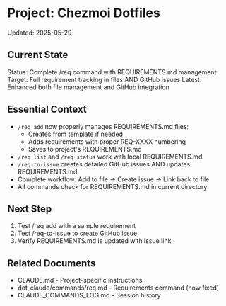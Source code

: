 # Project: Chezmoi Dotfiles
Updated: 2025-05-29

## Current State
Status: Complete /req command with REQUIREMENTS.md management
Target: Full requirement tracking in files AND GitHub issues
Latest: Enhanced both file management and GitHub integration

## Essential Context
- `/req add` now properly manages REQUIREMENTS.md files:
  - Creates from template if needed
  - Adds requirements with proper REQ-XXXX numbering
  - Saves to project's REQUIREMENTS.md
- `/req list` and `/req status` work with local REQUIREMENTS.md
- `/req-to-issue` creates detailed GitHub issues AND updates REQUIREMENTS.md
- Complete workflow: Add to file → Create issue → Link back to file
- All commands check for REQUIREMENTS.md in current directory

## Next Step
1. Test /req add with a sample requirement
2. Test /req-to-issue to create GitHub issue
3. Verify REQUIREMENTS.md is updated with issue link

## Related Documents
- CLAUDE.md - Project-specific instructions
- dot_claude/commands/req.md - Requirements command (now fixed)
- CLAUDE_COMMANDS_LOG.md - Session history